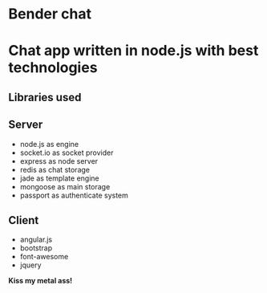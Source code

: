 Bender chat
===========

# Chat app written in node.js with best technologies

## Libraries used

## Server
<ul>
  <li>node.js as engine</li>
  <li>socket.io as socket provider</li>
  <li>express as node server</li>
  <li>redis as chat storage</li>
  <li>jade as template engine</li>
  <li>mongoose as main storage</li>
  <li>passport as authenticate system</li>
</ul>

## Client  
<ul>
  <li>angular.js</li>
  <li>bootstrap</li>
  <li>font-awesome</li>
  <li>jquery</li>
</ul>

<strong>Kiss my metal ass!</strong>
